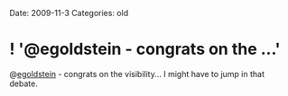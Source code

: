 Date: 2009-11-3
Categories: old

# ! '@egoldstein - congrats on the ...'

@<a href="http://twitter.com/egoldstein" class="aktt_username">egoldstein</a> - congrats on the visibility... I might have to jump in that debate.
